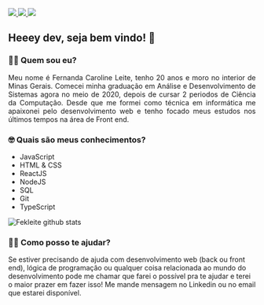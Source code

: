 
  <a href="https://github.com/Fekleite" alt="GitHub">
    <img src="https://img.shields.io/badge/-GitHub-000?style=flat-square&logo=Github&logoColor=white" />
  </a>
  <a href="https://www.linkedin.com/in/fcleite19/" alt="LinkedIn">
    <img src="https://img.shields.io/badge/-LinkedIn-blue?style=flat-square&logo=Linkedin&logoColor=white" />
  </a>
  <a href="mailto:dev.fernandaleite@gmail.com" alt="Gmail">
    <img src="https://img.shields.io/badge/-Gmail-D54B3D?style=flat-square&logo=Gmail&logoColor=white" />
  </a>


<h2> Heeey dev, seja bem vindo! 👋</h2>

<h3> 👩‍💻 Quem sou eu? </h3>

<p align="justify">Meu nome é Fernanda Caroline Leite, tenho 20 anos e moro no interior de Minas Gerais. Comecei minha graduação em Análise e Desenvolvimento de Sistemas agora no meio de 2020, depois de cursar 2 periodos de Ciência da Computação. Desde que me formei como técnica em informática me apaixonei pelo desenvolvimento web e tenho focado meus estudos nos últimos tempos na área de Front end.</p>

<h3> 🤓 Quais são meus conhecimentos? </h3>

- JavaScript
- HTML & CSS
- ReactJS
- NodeJS
- SQL
- Git
- TypeScript

![Fekleite github stats](https://github-readme-stats.vercel.app/api?username=Fekleite&theme=dracula&show_icons=true)


<h3> 💁🏻 Como posso te ajudar? </h3>

Se estiver precisando de ajuda com desenvolvimento web (back ou front end), lógica de programação ou qualquer coisa relacionada ao mundo do desenvolvimento pode me chamar que farei o possível pra te ajudar e terei o maior prazer em fazer isso! Me mande mensagem no Linkedin ou no email que estarei disponível.

